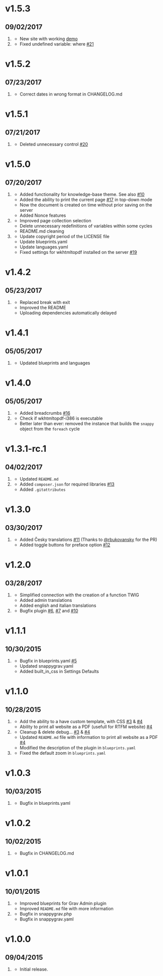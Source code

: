 # v1.5.3
## 09/02/2017

1. [](#improved)
    * New site with working [demo](http://iusvar.alwaysdata.net/grav/)
1. [](#bugfix)
    * Fixed undefined variable: where [#21](https://github.com/iusvar/grav-plugin-snappygrav/issues/21)

# v1.5.2
## 07/23/2017

1. [](#bugfix)
    * Correct dates in wrong format in CHANGELOG.md

# v1.5.1
## 07/21/2017

1. [](#bugfix)
    * Deleted unnecessary control [#20](https://github.com/iusvar/grav-plugin-snappygrav/issues/20)

# v1.5.0
## 07/20/2017

1. [](#new)
    * Added functionality for knowledge-base theme. See also [#10](https://github.com/iusvar/grav-plugin-snappygrav/issues/10)
    * Added the ability to print the current page [#17](https://github.com/iusvar/grav-plugin-snappygrav/issues/17) in top-down mode
    * Now the document is created on time without prior saving on the server
    * Added Nonce features
1. [](#improved)
    * Improved page collection selection
    * Delete unnecessary redefinitions of variables within some cycles
    * README.md cleaning
1. [](#bugfix)
    * Update copyright period of the LICENSE file
    * Update blueprints.yaml
    * Update languages.yaml
    * Fixed settings for wkhtmltopdf installed on the server [#19](https://github.com/iusvar/grav-plugin-snappygrav/issues/19)

# v1.4.2
## 05/23/2017

1. [](#bugfix)
    * Replaced break with exit
    * Improved the README
    * Uploading dependencies automatically delayed

# v1.4.1
## 05/05/2017

1. [](#bugfix)
    * Updated blueprints and languages

# v1.4.0
## 05/05/2017

1. [](#improved)
    * Added breadcrumbs [#16](https://github.com/iusvar/grav-plugin-snappygrav/issues/16)
1. [](#bugfix)
    * Check if wkhtmltopdf-i386 is executable
    * Better later than ever: removed the instance that builds the `snappy` object from the `foreach` cycle 


# v1.3.1-rc.1
## 04/02/2017

1. [](#improved)
    * Updated `README.md`
1. [](#bugfix)
    * Added `composer.json` for required libraries [#13](https://github.com/iusvar/grav-plugin-snappygrav/issues/13)
    * Added `.gitattributes`

# v1.3.0
## 03/30/2017

1. [](#new)
    * Added Česky translations [#11](https://github.com/iusvar/grav-plugin-snappygrav/pull/11) (Thanks to [@rbukovansky](https://github.com/rbukovansky) for the PR)
    * Added toggle buttons for preface option [#12](https://github.com/iusvar/grav-plugin-snappygrav/issues/12)
    
# v1.2.0
## 03/28/2017

1. [](#new)
    * Simplified connection with the creation of a function TWIG
    * Added admin translations
    * Added english and italian translations
1. [](#bugfix)
    * Bugfix plugin [#6](https://github.com/iusvar/grav-plugin-snappygrav/issues/6), [#7](https://github.com/iusvar/grav-plugin-snappygrav/issues/7) and [#10](https://github.com/iusvar/grav-plugin-snappygrav/issues/10)

# v1.1.1
## 10/30/2015

1. [](#bugfix)
    * Bugfix in blueprints.yaml [#5](https://github.com/iusvar/grav-plugin-snappygrav/pull/5)
    * Updated snappygrav.yaml
    * Added built_in_css in Settings Defaults

# v1.1.0
## 10/28/2015

1. [](#new)
    * Add the ability to a have custom template, with CSS [#3](https://github.com/iusvar/grav-plugin-snappygrav/pull/3) & [#4](https://github.com/iusvar/grav-plugin-snappygrav/pull/4)
    * Ability to print all website as a PDF (usefull for RTFM website) [#4](https://github.com/iusvar/grav-plugin-snappygrav/pull/4)
1. [](#improved)
    * Cleanup & delete debug... [#3](https://github.com/iusvar/grav-plugin-snappygrav/pull/3) & [#4](https://github.com/iusvar/grav-plugin-snappygrav/pull/4)
    * Updated `README.md` file with information to print all website as a PDF [#4](https://github.com/iusvar/grav-plugin-snappygrav/pull/4)
    * Modified the description of the plugin in `blueprints.yaml`
1. [](#bugfix)
    * Fixed the default zoom in `blueprints.yaml`

# v1.0.3
## 10/03/2015

1. [](#bugfix) 
    * Bugfix in blueprints.yaml

# v1.0.2
## 10/02/2015

1. [](#bugfix) 
    * Bugfix in CHANGELOG.md

# v1.0.1
## 10/01/2015

1. [](#improved)
    * Improved blueprints for Grav Admin plugin
    * Improved `README.md` file with more information
1. [](#bugfix) 
    * Bugfix in snappygrav.php
    * Bugfix in snappygrav.yaml

# v1.0.0
## 09/04/2015

1. [](#new)
    * Initial release.
